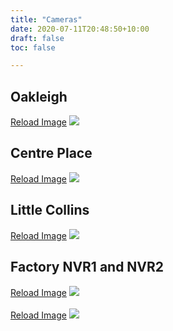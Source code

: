 ```yaml
---
title: "Cameras"
date: 2020-07-11T20:48:50+10:00
draft: false
toc: false

---
```

<script type="text/javascript">
function reloadThisImage(id, imageURL) {
  var d = new Date();
  document.getElementById(id).src=imageURL+"?d="+d.getTime();
}
</script>

## Oakleigh
<!-- {{< figure src="http://oak-nvr.duckdns.org:8000/oak-nvr-image.jpeg" id="oak-nvr-image" >}} -->
<a href="javascript:reloadThisImage(`oak-nvr-image`, `http://oak-nvr.duckdns.org:8000/oak-nvr-image.jpeg`)">Reload Image</a>
<img src="http://oak-nvr.duckdns.org:8000/oak-nvr-image.jpeg" id="oak-nvr-image" />

## Centre Place
<!-- {{< figure src="http://b3cp.ddns.net:8000/cp-nvr-image.jpeg" >}}-->
<a href="javascript:reloadThisImage(`cp-nvr-image`,`http://b3cp.ddns.net:8000/cp-nvr-image.jpeg`)">Reload Image</a>
<img src="http://b3cp.ddns.net:8000/cp-nvr-image.jpeg" id="cp-nvr-image" />

## Little Collins
<!-- {{< figure src="http://b3lc.ddns.net:8000/lc-nvr-image.jpeg" >}}-->
<a href="javascript:reloadThisImage(`lc-nvr-image`,`http://b3lc.ddns.net:8000/lc-nvr-image.jpeg`)">Reload Image</a>
<img src="http://b3lc.ddns.net:8000/lc-nvr-image.jpeg" id="lc-nvr-image" />

## Factory NVR1 and NVR2
<!-- {{< figure src="http://b3fv.ddns.net:8000/nvr1-image.jpeg" >}}
{{< figure src="http://b3fv.ddns.net:8000/nvr2-image.jpeg" >}} -->
<a href="javascript:reloadThisImage(`fv-nvr1-image`,`http://b3fv.ddns.net:8000/nvr1-image.jpeg`)">Reload Image</a>
<img src="http://b3fv.ddns.net:8000/nvr1-image.jpeg" id="fv-nvr1-image" />
<br>
<br>
<a href="javascript:reloadThisImage(`fv-nvr2-image`,`http://b3fv.ddns.net:8000/nvr2-image.jpeg`)">Reload Image</a>
<img src="http://b3fv.ddns.net:8000/nvr2-image.jpeg" id="fv-nvr2-image" />


<!--<img src="http://oak-nvr.duckdns.org:8000/oak-nvr-image.jpeg" width="1280" height="720" />

{{< figure src="http://oak-nvr.duckdns.org:8000/oak-nvr-image.jpeg" title="Steve Francia" >}}

&nbsp;

Centre Place

<img src="http://b3cp.ddns.net:8000/cp-nvr-image.jpeg" width="1280" height="720" />

&nbsp;

Little Collins

<img src="https://unit-zero.myds.me/wordpress/wp-content/uploads/2020/01/coming-soon-1898936__340-300x188.jpg" width="1280" height="720"/>

&nbsp;

Factory

-->
